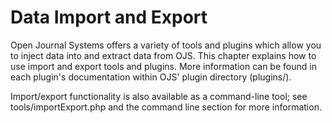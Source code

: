 # Data Import and Export

Open Journal Systems offers a variety of tools and plugins which allow you to inject data into and extract data from OJS. This chapter explains how to use import and export tools and plugins.  More information can be found in each plugin's documentation within OJS' plugin directory \(plugins/\).

Import/export functionality is also available as a command-line tool; see tools/importExport.php and the command line section for more information.

